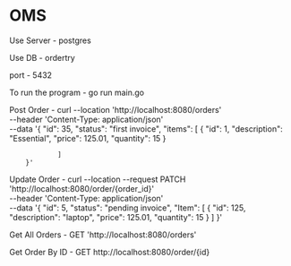 # OMS

Use Server -  postgres                  

Use DB - ordertry           

port - 5432     



To run the program - go run main.go     


Post Order - 
    curl --location 'http://localhost:8080/orders' \
    --header 'Content-Type: application/json' \
    --data '{
        "id": 35,
        "status": "first invoice",
                "items": [
                    {
                        "id": 1,
                        "description": "Essential",
                        "price": 125.01,
                        "quantity": 15
                    }
                    
                
                ]
        }'      
        

Update Order - 
    curl --location --request PATCH 'http://localhost:8080/order/{order_id}' \
    --header 'Content-Type: application/json' \
    --data '{
        "id": 5,
        "status": "pending invoice",
        "Item": [
            {
                "id": 125,
                "description": "laptop",
                "price": 125.01,
                "quantity": 15
            }
        ]
    }'
        
        
Get All Orders - 
    GET 'http://localhost:8080/orders'          
    

Get Order By ID - 
    GET http://localhost:8080/order/{id}
